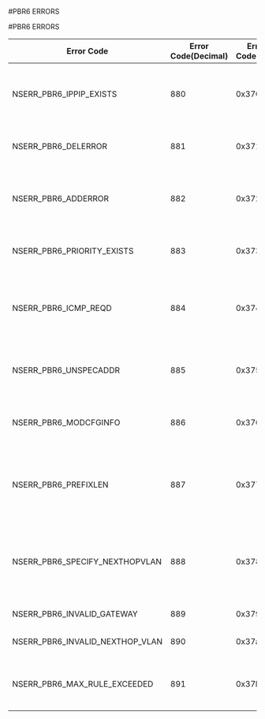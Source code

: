 #PBR6 ERRORS

#PBR6 ERRORS



<table><thead><tr><th>Error Code</th><th>Error Code(Decimal)</th><th>Error Code(Hex)</th><th>Error Message</th></tr></thead><tbody><tr><td>NSERR_PBR6_IPPIP_EXISTS</td><td>880</td><td>0x370</td><td>PBR6 with identical parameter specification already exists</td><tr><tr><td>NSERR_PBR6_DELERROR</td><td>881</td><td>0x371</td><td>PBR6 has already been removed</td><tr><tr><td>NSERR_PBR6_ADDERROR</td><td>882</td><td>0x372</td><td>Port can be specified only if protocol is TCP (6) or UDP (17)</td><tr><tr><td>NSERR_PBR6_PRIORITY_EXISTS</td><td>883</td><td>0x373</td><td>PBR6 with this priority already exists</td><tr><tr><td>NSERR_PBR6_ICMP_REQD</td><td>884</td><td>0x374</td><td>ICMPv6 type/code can be specified only if protocol is ICMPv6 (1)</td><tr><tr><td>NSERR_PBR6_UNSPECADDR</td><td>885</td><td>0x375</td><td>unspecified address (::) can not be configured in PBR6</td><tr><tr><td>NSERR_PBR6_MODCFGINFO</td><td>886</td><td>0x376</td><td>PBR6 modified, apply pbr6 to activate change</td><tr><tr><td>NSERR_PBR6_PREFIXLEN</td><td>887</td><td>0x377</td><td>Prefix length should not be configured in PBR6. (Use range instead)</td><tr><tr><td>NSERR_PBR6_SPECIFY_NEXTHOPVLAN</td><td>888</td><td>0x378</td><td>Nexthop VLAN should be specified with Link local gateway address</td><tr><tr><td>NSERR_PBR6_INVALID_GATEWAY</td><td>889</td><td>0x379</td><td>Invalid PBR6 Gateway</td><tr><tr><td>NSERR_PBR6_INVALID_NEXTHOP_VLAN</td><td>890</td><td>0x37a</td><td>Invalid Nexthop VLAN ID</td><tr><tr><td>NSERR_PBR6_MAX_RULE_EXCEEDED</td><td>891</td><td>0x37b</td><td>Number of PBR6s on the system exceeds Maximum</td><tr></tbody></table>
